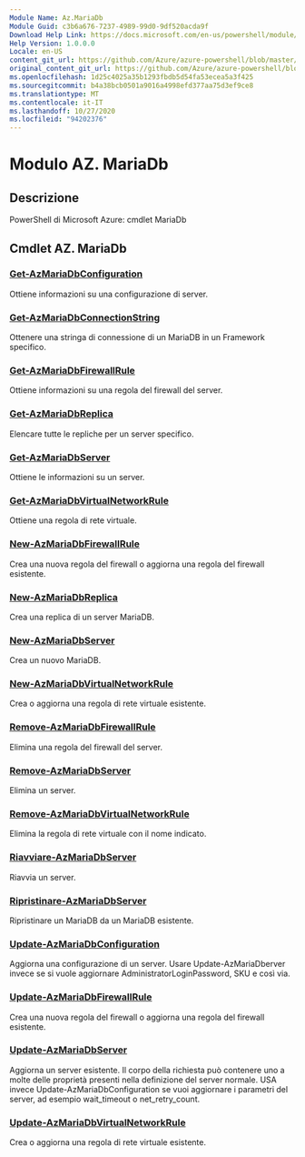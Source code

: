 ```yaml
---
Module Name: Az.MariaDb
Module Guid: c3b6a676-7237-4989-99d0-9df520acda9f
Download Help Link: https://docs.microsoft.com/en-us/powershell/module/az.mariadb
Help Version: 1.0.0.0
Locale: en-US
content_git_url: https://github.com/Azure/azure-powershell/blob/master/src/MariaDb/help/Az.MariaDb.md
original_content_git_url: https://github.com/Azure/azure-powershell/blob/master/src/MariaDb/help/Az.MariaDb.md
ms.openlocfilehash: 1d25c4025a35b1293fbdb5d54fa53ecea5a3f425
ms.sourcegitcommit: b4a38bcb0501a9016a4998efd377aa75d3ef9ce8
ms.translationtype: MT
ms.contentlocale: it-IT
ms.lasthandoff: 10/27/2020
ms.locfileid: "94202376"
---
```

# Modulo AZ. MariaDb
## Descrizione
PowerShell di Microsoft Azure: cmdlet MariaDb

## Cmdlet AZ. MariaDb
### [Get-AzMariaDbConfiguration](Get-AzMariaDbConfiguration.md)
Ottiene informazioni su una configurazione di server.

### [Get-AzMariaDbConnectionString](Get-AzMariaDbConnectionString.md)
Ottenere una stringa di connessione di un MariaDB in un Framework specifico.

### [Get-AzMariaDbFirewallRule](Get-AzMariaDbFirewallRule.md)
Ottiene informazioni su una regola del firewall del server.

### [Get-AzMariaDbReplica](Get-AzMariaDbReplica.md)
Elencare tutte le repliche per un server specifico.

### [Get-AzMariaDbServer](Get-AzMariaDbServer.md)
Ottiene le informazioni su un server.

### [Get-AzMariaDbVirtualNetworkRule](Get-AzMariaDbVirtualNetworkRule.md)
Ottiene una regola di rete virtuale.

### [New-AzMariaDbFirewallRule](New-AzMariaDbFirewallRule.md)
Crea una nuova regola del firewall o aggiorna una regola del firewall esistente.

### [New-AzMariaDbReplica](New-AzMariaDbReplica.md)
Crea una replica di un server MariaDB.

### [New-AzMariaDbServer](New-AzMariaDbServer.md)
Crea un nuovo MariaDB.

### [New-AzMariaDbVirtualNetworkRule](New-AzMariaDbVirtualNetworkRule.md)
Crea o aggiorna una regola di rete virtuale esistente.

### [Remove-AzMariaDbFirewallRule](Remove-AzMariaDbFirewallRule.md)
Elimina una regola del firewall del server.

### [Remove-AzMariaDbServer](Remove-AzMariaDbServer.md)
Elimina un server.

### [Remove-AzMariaDbVirtualNetworkRule](Remove-AzMariaDbVirtualNetworkRule.md)
Elimina la regola di rete virtuale con il nome indicato.

### [Riavviare-AzMariaDbServer](Restart-AzMariaDbServer.md)
Riavvia un server.

### [Ripristinare-AzMariaDbServer](Restore-AzMariaDbServer.md)
Ripristinare un MariaDB da un MariaDB esistente.

### [Update-AzMariaDbConfiguration](Update-AzMariaDbConfiguration.md)
Aggiorna una configurazione di un server.
Usare Update-AzMariaDberver invece se si vuole aggiornare AdministratorLoginPassword, SKU e così via.

### [Update-AzMariaDbFirewallRule](Update-AzMariaDbFirewallRule.md)
Crea una nuova regola del firewall o aggiorna una regola del firewall esistente.

### [Update-AzMariaDbServer](Update-AzMariaDbServer.md)
Aggiorna un server esistente.
Il corpo della richiesta può contenere uno a molte delle proprietà presenti nella definizione del server normale.
USA invece Update-AzMariaDbConfiguration se vuoi aggiornare i parametri del server, ad esempio wait_timeout o net_retry_count.

### [Update-AzMariaDbVirtualNetworkRule](Update-AzMariaDbVirtualNetworkRule.md)
Crea o aggiorna una regola di rete virtuale esistente.

